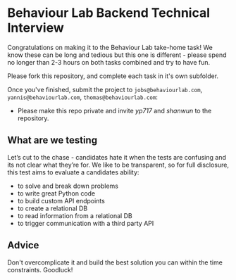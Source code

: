 # Behaviour Lab Backend Technical Interview

Congratulations on making it to the Behaviour Lab take-home task! We know these can be long and tedious but this one is different - please spend no longer than 2-3 hours on both tasks combined and try to have fun.

Please fork this repository, and complete each task in it's own subfolder.

Once you've finished, submit the project to `jobs@behaviourlab.com`, `yannis@behaviourlab.com`, `thomas@behaviourlab.com`:

- Please make this repo private and invite _yp717_ and _shanwun_ to the repository.

## What are we testing

Let’s cut to the chase - candidates hate it when the tests are confusing and its not clear what they’re for. We like to be transparent, so for full disclosure, this test aims to evaluate a candidates ability:

- to solve and break down problems
- to write great Python code
- to build custom API endpoints
- to create a relational DB
- to read information from a relational DB
- to trigger communication with a third party API

## Advice

Don't overcomplicate it and build the best solution you can within the time constraints. Goodluck!
